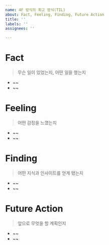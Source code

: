 ```yaml
---
name: 4F 방식의 회고 방식(TIL)
about: Fact, Feeling, Finding, Future Action
title: ''
labels: ''
assignees: ''

---
```


# Fact
> 무슨 일이 있었는지, 어떤 일을 했는지
* ~~
* ~~

# Feeling
> 어떤 감정을 느꼈는지
* ~~
* ~~

# Finding
> 어떤 지식과 인사이트를 얻게 됐는지
* ~~
* ~~

# Future Action
> 앞으로 무엇을 할 계획인지
* ~~
* ~~
